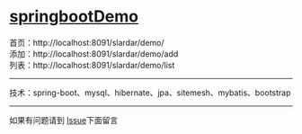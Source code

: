 # [springbootDemo](https://github.com/yashch/springbootDemo)  

首页：http://localhost:8091/slardar/demo/  
添加：http://localhost:8091/slardar/demo/add    
列表：http://localhost:8091/slardar/demo/list  

---- 
技术：spring-boot、mysql、hibernate、jpa、sitemesh、mybatis、bootstrap  

----   
如果有问题请到 [Issue](https://github.com/yashch/springbootDemo/issues/)下面留言

